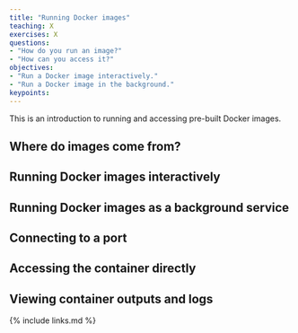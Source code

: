 ```yaml
---
title: "Running Docker images"
teaching: X
exercises: X
questions:
- "How do you run an image?"
- "How can you access it?"
objectives:
- "Run a Docker image interactively."
- "Run a Docker image in the background."
keypoints:
---
```


This is an introduction to running and accessing pre-built Docker images.

## Where do images come from?

## Running Docker images interactively

## Running Docker images as a background service

## Connecting to a port

## Accessing the container directly

## Viewing container outputs and logs

{% include links.md %}
